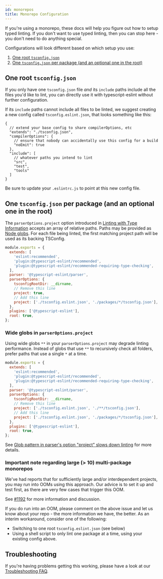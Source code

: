 ```yaml
---
id: monorepos
title: Monorepo Configuration
---
```


If you're using a monorepo, these docs will help you figure out how to setup typed linting.
If you don't want to use typed linting, then you can stop here - you don't need to do anything special.

Configurations will look different based on which setup you use:

1. [One root `tsconfig.json`](#one-root-tsconfigjson)
2. [One `tsconfig.json` per package (and an optional one in the root)](#one-tsconfigjson-per-package-and-an-optional-one-in-the-root)

## One root `tsconfig.json`

If you only have one `tsconfig.json` file _and_ its `include` paths include all the files you'd like to lint, you can directly use it with typescript-eslint without further configuration.

If its `include` paths cannot include all files to be linted, we suggest creating a new config called `tsconfig.eslint.json`, that looks something like this:

```jsonc title="tsconfig.eslint.json"
{
  // extend your base config to share compilerOptions, etc
  "extends": "./tsconfig.json",
  "compilerOptions": {
    // ensure that nobody can accidentally use this config for a build
    "noEmit": true
  },
  "include": [
    // whatever paths you intend to lint
    "src",
    "test",
    "tools"
  ]
}
```

Be sure to update your `.eslintrc.js` to point at this new config file.

## One `tsconfig.json` per package (and an optional one in the root)

The `parserOptions.project` option introduced in [Linting with Type Information](../TYPED_LINTING.md) accepts an array of relative paths.
Paths may be provided as [Node globs](https://github.com/isaacs/node-glob/blob/f5a57d3d6e19b324522a3fa5bdd5075fd1aa79d1/README.md#glob-primer).
For each file being linted, the first matching project path will be used as its backing TSConfig.

```js title=".eslintrc.js"
module.exports = {
  extends: [
    'eslint:recommended',
    'plugin:@typescript-eslint/recommended',
    'plugin:@typescript-eslint/recommended-requiring-type-checking',
  ],
  parser: '@typescript-eslint/parser',
  parserOptions: {
    tsconfigRootDir: __dirname,
    // Remove this line
    project: true,
    // Add this line
    project: ['./tsconfig.eslint.json', './packages/*/tsconfig.json'],
  },
  plugins: ['@typescript-eslint'],
  root: true,
};
```

### Wide globs in `parserOptions.project`

Using wide globs `**` in your `parserOptions.project` may degrade linting performance.
Instead of globs that use `**` to recursively check all folders, prefer paths that use a single `*` at a time.

```js title=".eslintrc.js"
module.exports = {
  extends: [
    'eslint:recommended',
    'plugin:@typescript-eslint/recommended',
    'plugin:@typescript-eslint/recommended-requiring-type-checking',
  ],
  parser: '@typescript-eslint/parser',
  parserOptions: {
    tsconfigRootDir: __dirname,
    // Remove this line
    project: ['./tsconfig.eslint.json', './**/tsconfig.json'],
    // Add this line
    project: ['./tsconfig.eslint.json', './packages/*/tsconfig.json'],
  },
  plugins: ['@typescript-eslint'],
  root: true,
};
```

See [Glob pattern in parser's option "project" slows down linting](https://github.com/typescript-eslint/typescript-eslint/issues/2611) for more details.

### Important note regarding large (> 10) multi-package monorepos

We've had reports that for sufficiently large and/or interdependent projects, you may run into OOMs using this approach.
Our advice is to set it up and test first, as there are very few cases that trigger this OOM.

See [#1192](https://github.com/typescript-eslint/typescript-eslint/issues/1192) for more information and discussion.

If you do run into an OOM, please comment on the above issue and let us know about your repo - the more information we have, the better.
As an interim workaround, consider one of the following:

- Switching to one root `tsconfig.eslint.json` (see below)
- Using a shell script to only lint one package at a time, using your existing config above.

## Troubleshooting

If you're having problems getting this working, please have a look at our [Troubleshooting FAQ](../TROUBLESHOOTING.md).
